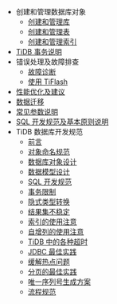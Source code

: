 <!-- markdownlint-disable MD007 -->
<!-- markdownlint-disable MD041 -->

- 创建和管理数据库对象
  - [创建和管理库](database-management.md)
  - [创建和管理表](table-management.md)
  - [创建和管理索引](index-management.md)
- [TiDB 事务说明](transaction.md)
- 错误处理及故障排查
  - [故障诊断](troubleshooting.md)
  - [使用 TiFlash](troubleshooting-tiflash.md)
- [性能优化及建议](performance-optimization.md)
- [数据迁移](data-migration.md)
- [常见参数说明](configuration.md)
- [SQL 开发规范及基本原则说明](basic-principles.md)
- TiDB 数据库开发规范
  - [前言](tidb-database-development-specification/introduction.md)
  - [对象命名规范](tidb-database-development-specification/object-naming-guidelines.md)
  - [数据库对象设计](tidb-database-development-specification/database-object-design.md)
  - [数据模型设计](tidb-database-development-specification/database-model-design.md)
  - [SQL 开发规范](tidb-database-development-specification/sql-development-specification.md)
  - [事务限制](tidb-database-development-specification/transaction-restraints.md)
  - [隐式类型转换](tidb-database-development-specification/implicit-type-conversion.md)
  - [结果集不稳定](tidb-database-development-specification/unstable-result-set.md)
  - [索引的使用注意](tidb-database-development-specification/notes-on-indexes.md)
  - [自增列的使用注意](tidb-database-development-specification/notes-on-auto-increment-columns.md)
  - [TiDB 中的各种超时](tidb-database-development-specification/timeouts-in-tidb.md)
  - [JDBC 最佳实践](tidb-database-development-specification/jdbc-best-practices.md)
  - [缓解热点问题](tidb-database-development-specification/mitigation-of-hot-issues.md)
  - [分页的最佳实践](tidb-database-development-specification/best-practices-for-paging.md)
  - [唯一序列号生成方案](tidb-database-development-specification/unique-serial-number-generation-scheme.md)
  - [流程规范](tidb-database-development-specification/process-specification.md)
